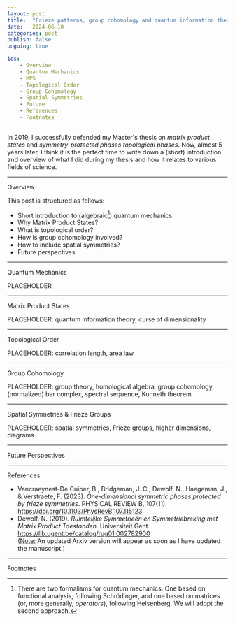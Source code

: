 ```yaml
---
layout: post
title:  "Frieze patterns, group cohomology and quantum information theory"
date:   2024-06-10
categories: post
publish: false
ongoing: true

ids:
    - Overview
    - Quantum Mechanics
    - MPS
    - Topological Order
    - Group Cohomology
    - Spatial Symmetries
    - Future
    - References
    - Footnotes
---
```


In 2019, I successfully defended my Master's thesis on <i>matrix product states</i> and <i>symmetry-protected phases topological phases</i>. Now, almost 5 years later, I think it is the perfect time to write down a (short) introduction and overview of what I did during my thesis and how it relates to various fields of science.

<hr id = "Overview">
<div class = "nav-block"><div class = "side">Overview</div></div>

This post is structured as follows:
* Short introduction to (algebraic[^1]) quantum mechanics.
* Why Matrix Product States?
* What is topological order?
* How is group cohomology involved?
* How to include spatial symmetries?
* Future perspectives

[^1]: There are two formalisms for quantum mechanics. One based on functional analysis, following Schrödinger, and one based on matrices (or, more generally, <i>operators</i>), following Heisenberg. We will adopt the second approach.

<hr id = "QuantumMechanics">
<div class = "nav-block"><div class = "side">Quantum Mechanics</div></div>

PLACEHOLDER

<hr id = "MPS">
<div class = "nav-block"><div class = "side">Matrix Product States</div></div>

PLACEHOLDER: quantum information theory, curse of dimensionality

<hr id = "TopologicalOrder">
<div class = "nav-block"><div class = "side">Topological Order</div></div>

PLACEHOLDER: correlation length, area law

<hr id = "GroupCohomology">
<div class = "nav-block"><div class = "side">Group Cohomology</div></div>

PLACEHOLDER: group theory, homological algebra, group cohomology, (normalized) bar complex, spectral sequence, Kunneth theorem

<hr id = "SpatialSymmetries">
<div class = "nav-block"><div class = "side">Spatial Symmetries & Frieze Groups</div></div>

PLACEHOLDER: spatial symmetries, Frieze groups, higher dimensions, diagrams

<hr id = "Future">
<div class = "nav-block"><div class = "side">Future Perspectives</div></div>

<hr id = "References">
<div class = "nav-block"><div class = "side">References</div></div>

* Vancraeynest-De Cuiper, B., Bridgeman, J. C., Dewolf, N., Haegeman, J., & Verstraete, F. (2023). <i>One-dimensional symmetric phases protected by frieze symmetries</i>. PHYSICAL REVIEW B, 107(11). <a href = "https://doi.org/10.1103/PhysRevB.107.115123" target = "_blank">https://doi.org/10.1103/PhysRevB.107.115123</a>
* Dewolf, N. (2019). <i>Ruimtelijke Symmetrieën en Symmetriebreking met Matrix Product Toestanden</i>. Universiteit Gent. <a href = "https://lib.ugent.be/catalog/rug01:002782900" target = "_blank">https://lib.ugent.be/catalog/rug01:002782900</a><br>(<u>Note:</u> An updated Arxiv version will appear as soon as I have updated the manuscript.)

<hr id = "Footnotes">
<div class = "nav-block"><div class = "side">Footnotes</div></div>
